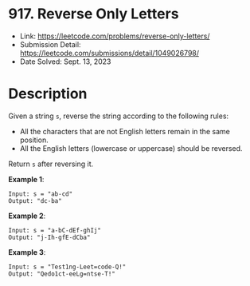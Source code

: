 # 917. Reverse Only Letters

- Link: https://leetcode.com/problems/reverse-only-letters/
- Submission Detail: https://leetcode.com/submissions/detail/1049026798/
- Date Solved: Sept. 13, 2023

# Description

Given a string `s`, reverse the string according to the following rules:

- All the characters that are not English letters remain in the same position.
- All the English letters (lowercase or uppercase) should be reversed.

Return `s` after reversing it.

**Example 1**:

```
Input: s = "ab-cd"
Output: "dc-ba"
```

**Example 2**:

```
Input: s = "a-bC-dEf-ghIj"
Output: "j-Ih-gfE-dCba"
```

**Example 3**:

```
Input: s = "Test1ng-Leet=code-Q!"
Output: "Qedo1ct-eeLg=ntse-T!"
```
